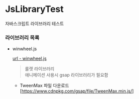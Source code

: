 # JsLibraryTest

자바스크립트 라이브러리 테스트

### 라이브러리 목록

- winwheel.js

  [url - winwheel.js](http://dougtesting.net/home)

  > 룰렛 라이브러리<br>
  > 애니메이션 사용시 gsap 라이브러리가 필요함<br>

  - TweenMax 파일 다운로드
    [https://www.cdnpkg.com/gsap/file/TweenMax.min.js/]
